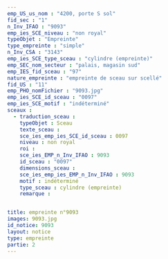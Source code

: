 ```yaml
---
emp_US_us_nom : "4200, porte S sol"
fid_sec : "1"
n_Inv_IFAO : "9093"
emp_ies_SCE_niveau : "non royal"
typeObjet : "Empreinte"
type_empreinte : "simple"
n_Inv_CSA : "3143"
emp_ies_SCE_type_sceau : "cylindre (empreinte)"
emp_SEC_nom_secteur : "palais, magasin sud"
emp_IES_fid_sceau : "97"
nature_empreinte : "empreinte de sceau sur scellé"
fid_US : "11"
emp_PHO_nomFichier : "9093.jpg"
emp_ies_SCE_id_sceau : "0097"
emp_ies_SCE_motif : "indéterminé"
sceaux :
  - traduction_sceau : 
    typeObjet : Sceau
    texte_sceau : 
    sce_ies_emp_ies_SCE_id_sceau : 0097
    niveau : non royal
    roi : 
    sce_ies_EMP_n_Inv_IFAO : 9093
    id_sceau : "0097"
    dimensions_sceau : 
    sce_ies_emp_ies_EMP_n_Inv_IFAO : 9093
    motif : indéterminé
    type_sceau : cylindre (empreinte)
    remarque : 


title: empreinte n°9093
images: 9093.jpg
id_notice: 9093
layout: notice
type: empreinte
partie: 2
---
```


